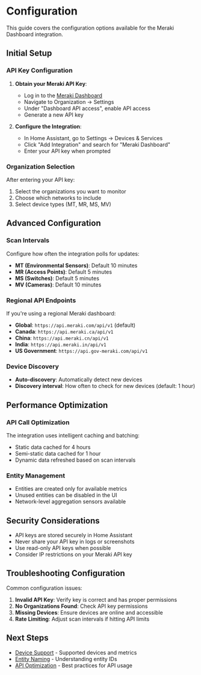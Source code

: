 # Configuration

This guide covers the configuration options available for the Meraki Dashboard integration.

## Initial Setup

### API Key Configuration

1. **Obtain your Meraki API Key**:
   - Log in to the [Meraki Dashboard](https://dashboard.meraki.com)
   - Navigate to Organization → Settings
   - Under "Dashboard API access", enable API access
   - Generate a new API key

2. **Configure the Integration**:
   - In Home Assistant, go to Settings → Devices & Services
   - Click "Add Integration" and search for "Meraki Dashboard"
   - Enter your API key when prompted

### Organization Selection

After entering your API key:

1. Select the organizations you want to monitor
2. Choose which networks to include
3. Select device types (MT, MR, MS, MV)

## Advanced Configuration

### Scan Intervals

Configure how often the integration polls for updates:

- **MT (Environmental Sensors)**: Default 10 minutes
- **MR (Access Points)**: Default 5 minutes  
- **MS (Switches)**: Default 5 minutes
- **MV (Cameras)**: Default 10 minutes

### Regional API Endpoints

If you're using a regional Meraki dashboard:

- **Global**: `https://api.meraki.com/api/v1` (default)
- **Canada**: `https://api.meraki.ca/api/v1`
- **China**: `https://api.meraki.cn/api/v1`
- **India**: `https://api.meraki.in/api/v1`
- **US Government**: `https://api.gov-meraki.com/api/v1`

### Device Discovery

- **Auto-discovery**: Automatically detect new devices
- **Discovery interval**: How often to check for new devices (default: 1 hour)

## Performance Optimization

### API Call Optimization

The integration uses intelligent caching and batching:

- Static data cached for 4 hours
- Semi-static data cached for 1 hour
- Dynamic data refreshed based on scan intervals

### Entity Management

- Entities are created only for available metrics
- Unused entities can be disabled in the UI
- Network-level aggregation sensors available

## Security Considerations

- API keys are stored securely in Home Assistant
- Never share your API key in logs or screenshots
- Use read-only API keys when possible
- Consider IP restrictions on your Meraki API key

## Troubleshooting Configuration

Common configuration issues:

1. **Invalid API Key**: Verify key is correct and has proper permissions
2. **No Organizations Found**: Check API key permissions
3. **Missing Devices**: Ensure devices are online and accessible
4. **Rate Limiting**: Adjust scan intervals if hitting API limits

## Next Steps

- [Device Support](device-support.md) - Supported devices and metrics
- [Entity Naming](naming-conventions.md) - Understanding entity IDs
- [API Optimization](api-optimization.md) - Best practices for API usage